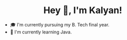 ### <h1 align="center">Hey 👋, I'm Kalyan!</h1>
- 🎓 I'm currently pursuing my B. Tech final year.
- 📝 I'm currently learning Java.

<!--
**kalyan-vurugonda/kalyan-vurugonda** is a ✨ _special_ ✨ repository because its `README.md` (this file) appears on your GitHub profile.

Here are some ideas to get you started:

- 🔭 I’m currently working on ...
- 🌱 I’m currently learning ...
- 👯 I’m looking to collaborate on ...
- 🤔 I’m looking for help with ...
- 💬 Ask me about ...
- 📫 How to reach me: ...
- 😄 Pronouns: ...
- ⚡ Fun fact: ...
<!-- ### Hey 👋, I'm Kalyan!
-->

